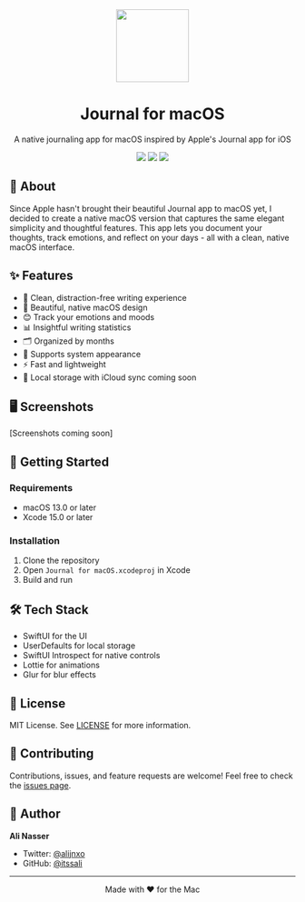 <div align="center">
  <img src="Assets/AppIcon.png" width="128" height="128" />
  <h1>Journal for macOS</h1>
  <p>A native journaling app for macOS inspired by Apple's Journal app for iOS</p>
  <p>
    <img src="https://img.shields.io/badge/Version-1.0.0-blue.svg" />
    <img src="https://img.shields.io/badge/Platform-macOS%2013+-lightgrey.svg" />
    <img src="https://img.shields.io/badge/Swift-5.9-orange.svg" />
  </p>
</div>

## 🌟 About

Since Apple hasn't brought their beautiful Journal app to macOS yet, I decided to create a native macOS version that captures the same elegant simplicity and thoughtful features. This app lets you document your thoughts, track emotions, and reflect on your days - all with a clean, native macOS interface.

## ✨ Features

- 📝 Clean, distraction-free writing experience
- 🎨 Beautiful, native macOS design
- 😊 Track your emotions and moods
- 📊 Insightful writing statistics
- 🗂 Organized by months
- 🌙 Supports system appearance
- ⚡️ Fast and lightweight
- 💾 Local storage with iCloud sync coming soon

## 🖥 Screenshots

[Screenshots coming soon]

## 🚀 Getting Started

### Requirements
- macOS 13.0 or later
- Xcode 15.0 or later

### Installation
1. Clone the repository
2. Open `Journal for macOS.xcodeproj` in Xcode
3. Build and run

## 🛠 Tech Stack

- SwiftUI for the UI
- UserDefaults for local storage
- SwiftUI Introspect for native controls
- Lottie for animations
- Glur for blur effects

## 📝 License

MIT License. See [LICENSE](LICENSE) for more information.

## 🤝 Contributing

Contributions, issues, and feature requests are welcome! Feel free to check the [issues page](issues).

## 👤 Author

**Ali Nasser**

- Twitter: [@alijnxo](https://twitter.com/alijnxo)
- GitHub: [@itssali](https://github.com/itssali)

---

<div align="center">
  Made with ❤️ for the Mac
</div>

